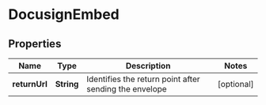 

# DocusignEmbed


## Properties

| Name | Type | Description | Notes |
|------------ | ------------- | ------------- | -------------|
|**returnUrl** | **String** | Identifies the return point after sending the envelope |  [optional] |



